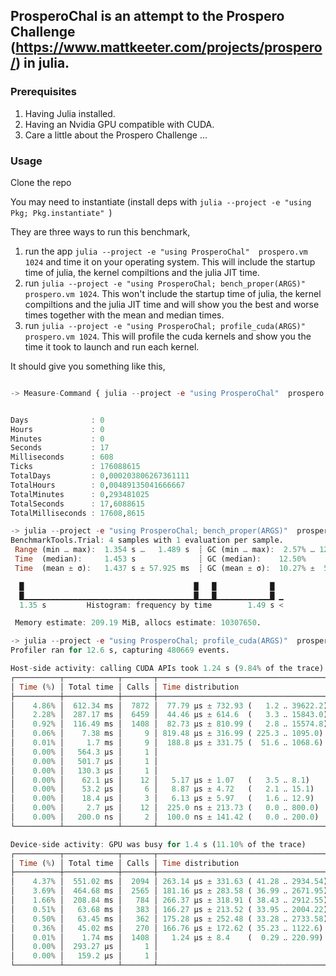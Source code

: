 ## ProsperoChal is an attempt to the Prospero Challenge (https://www.mattkeeter.com/projects/prospero/) in julia.

### Prerequisites
1. Having Julia installed.
2. Having an Nvidia GPU compatible with CUDA.
3. Care a little about the Prospero Challenge ...

### Usage
Clone the repo

You may need to instantiate (install deps with `julia --project -e "using Pkg; Pkg.instantiate" `)

They are three ways to run this benchmark, 
1. run the app `julia --project -e "using ProsperoChal"  prospero.vm 1024` and time it on your operating system. This will include the startup time of julia, the kernel compiltions and the julia JIT time.
2. run `julia --project -e "using ProsperoChal; bench_proper(ARGS)"  prospero.vm 1024`. This won't include the startup time of julia, the kernel compiltions and the julia JIT time and will show you the best and worse times together with the mean and median times.
3. run `julia --project -e "using ProsperoChal; profile_cuda(ARGS)"  prospero.vm 1024`. This will profile the cuda kernels and show you the time it took to launch and run each kernel.

It should give you something like this,
```julia

-> Measure-Command { julia --project -e "using ProsperoChal"  prospero.vm 1024}


Days              : 0
Hours             : 0
Minutes           : 0
Seconds           : 17
Milliseconds      : 608
Ticks             : 176088615
TotalDays         : 0,000203806267361111
TotalHours        : 0,00489135041666667
TotalMinutes      : 0,293481025
TotalSeconds      : 17,6088615
TotalMilliseconds : 17608,8615
```
```julia
-> julia --project -e "using ProsperoChal; bench_proper(ARGS)"  prospero.vm 1024
BenchmarkTools.Trial: 4 samples with 1 evaluation per sample.
 Range (min … max):  1.354 s …   1.489 s  ┊ GC (min … max):  2.57% … 12.64%
 Time  (median):     1.453 s              ┊ GC (median):    12.50%
 Time  (mean ± σ):   1.437 s ± 57.925 ms  ┊ GC (mean ± σ):  10.27% ±  5.06%

  █                                      █   █            █  
  █▁▁▁▁▁▁▁▁▁▁▁▁▁▁▁▁▁▁▁▁▁▁▁▁▁▁▁▁▁▁▁▁▁▁▁▁▁▁█▁▁▁█▁▁▁▁▁▁▁▁▁▁▁▁█ ▁
  1.35 s         Histogram: frequency by time        1.49 s <

 Memory estimate: 209.19 MiB, allocs estimate: 10307650.
```
```julia
-> julia --project -e "using ProsperoChal; profile_cuda(ARGS)"  prospero.vm 1024
Profiler ran for 12.6 s, capturing 480669 events.

Host-side activity: calling CUDA APIs took 1.24 s (9.84% of the trace)
┌──────────┬────────────┬───────┬───────────────────────────────────────┬─────────────────────────┐
│ Time (%) │ Total time │ Calls │ Time distribution                     │ Name                    │
├──────────┼────────────┼───────┼───────────────────────────────────────┼─────────────────────────┤
│    4.86% │  612.34 ms │  7872 │  77.79 µs ± 732.93 (   1.2 ‥ 39622.2) │ cuMemAllocFromPoolAsync │
│    2.28% │  287.17 ms │  6459 │  44.46 µs ± 614.6  (   3.3 ‥ 15843.0) │ cuLaunchKernel          │
│    0.92% │  116.49 ms │  1408 │  82.73 µs ± 810.99 (   2.8 ‥ 15574.8) │ cuMemcpyHtoDAsync       │
│    0.06% │    7.38 ms │     9 │ 819.48 µs ± 316.99 ( 225.3 ‥ 1095.0)  │ cuModuleLoadDataEx      │
│    0.01% │     1.7 ms │     9 │  188.8 µs ± 331.75 (  51.6 ‥ 1068.6)  │ cuModuleGetFunction     │
│    0.00% │   564.3 µs │     1 │                                       │ cuMemcpyDtoHAsync       │
│    0.00% │   501.7 µs │     1 │                                       │ cuMemHostAlloc          │
│    0.00% │   130.3 µs │     1 │                                       │ cuMemPoolTrimTo         │
│    0.00% │    62.1 µs │    12 │   5.17 µs ± 1.07   (   3.5 ‥ 8.1)     │ cuCtxSynchronize        │
│    0.00% │    53.2 µs │     6 │   8.87 µs ± 4.72   (   2.1 ‥ 15.1)    │ cuMemGetInfo            │
│    0.00% │    18.4 µs │     3 │   6.13 µs ± 5.97   (   1.6 ‥ 12.9)    │ cuStreamSynchronize     │
│    0.00% │     2.7 µs │    12 │  225.0 ns ± 213.73 (   0.0 ‥ 800.0)   │ cuMemPoolGetAttribute   │
│    0.00% │   200.0 ns │     2 │  100.0 ns ± 141.42 (   0.0 ‥ 200.0)   │ cuDeviceGetCount        │
└──────────┴────────────┴───────┴───────────────────────────────────────┴─────────────────────────┘

Device-side activity: GPU was busy for 1.4 s (11.10% of the trace)
┌──────────┬────────────┬───────┬───────────────────────────────────────┬─────────────────────────────────────────────────────────────────────────────────────────────────────────────────────────────
│ Time (%) │ Total time │ Calls │ Time distribution                     │ Name                                                                                                                       ⋯
├──────────┼────────────┼───────┼───────────────────────────────────────┼─────────────────────────────────────────────────────────────────────────────────────────────────────────────────────────────
│    4.37% │  551.02 ms │  2094 │ 263.14 µs ± 331.63 ( 41.28 ‥ 2934.54) │ gpu_broadcast_kernel_cartesian(CompilerMetadata<DynamicSize, DynamicCheck, void, CartesianIndices<2, Tuple<OneTo<Int64>, O ⋯
│    3.69% │  464.68 ms │  2565 │ 181.16 µs ± 283.58 ( 36.99 ‥ 2671.95) │ gpu_broadcast_kernel_cartesian(CompilerMetadata<DynamicSize, DynamicCheck, void, CartesianIndices<2, Tuple<OneTo<Int64>, O ⋯
│    1.66% │  208.84 ms │   784 │ 266.37 µs ± 318.91 ( 38.43 ‥ 2912.55) │ gpu_broadcast_kernel_cartesian(CompilerMetadata<DynamicSize, DynamicCheck, void, CartesianIndices<2, Tuple<OneTo<Int64>, O ⋯
│    0.51% │   63.68 ms │   383 │ 166.27 µs ± 213.52 ( 33.95 ‥ 2004.22) │ gpu_broadcast_kernel_cartesian(CompilerMetadata<DynamicSize, DynamicCheck, void, CartesianIndices<2, Tuple<OneTo<Int64>, O ⋯
│    0.50% │   63.45 ms │   362 │ 175.28 µs ± 252.48 ( 33.28 ‥ 2733.58) │ gpu_broadcast_kernel_cartesian(CompilerMetadata<DynamicSize, DynamicCheck, void, CartesianIndices<2, Tuple<OneTo<Int64>, O ⋯
│    0.36% │   45.02 ms │   270 │ 166.76 µs ± 172.62 ( 35.23 ‥ 1122.6)  │ gpu_broadcast_kernel_cartesian(CompilerMetadata<DynamicSize, DynamicCheck, void, CartesianIndices<2, Tuple<OneTo<Int64>, O ⋯
│    0.01% │    1.74 ms │  1408 │   1.24 µs ± 8.4    (  0.29 ‥ 220.99)  │ [copy pageable to device memory]                                                                                           ⋯
│    0.00% │  293.27 µs │     1 │                                       │ gpu_broadcast_kernel_cartesian(CompilerMetadata<DynamicSize, DynamicCheck, void, CartesianIndices<2, Tuple<OneTo<Int64>, O ⋯
│    0.00% │   159.2 µs │     1 │                                       │ [copy device to pageable memory]                                                                                           ⋯
└──────────┴────────────┴───────┴───────────────────────────────────────┴─────────────────────────────────────────────────────────────────────────────────────────────────────────────────────────────
                         
```
